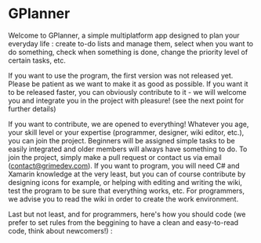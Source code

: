 # GPlanner
Welcome to GPlanner, a simple multiplatform app designed to plan your everyday life : create to-do lists and manage them, select when you want to do something, check when something is done, change the priority level of certain tasks, etc.


If you want to use the program, the first version was not released yet. Please be patient as we want to make it as good as possible. If you want it to be released faster, you can obviously contribute to it - we will welcome you and integrate you in the project with pleasure! (see the next point for further details)

If you want to contribute, we are opened to everything! Whatever you age, your skill level or your expertise (programmer, designer, wiki editor, etc.), you can join the project. Beginners will be assigned simple tasks to be easily integrated and older members will always have something to do. To join the project, simply make a pull request or contact us via email (contact@grimedev.com). If you want to program, you will need C# and Xamarin knowledge at the very least, but you can of course contribute by designing icons for example, or helping with editing and writing the wiki, test the program to be sure that everything works, etc. For programmers, we advise you to read the wiki in order to create the work environment.

Last but not least, and for programmers, here's how you should code (we prefer to set rules from the beggining to have a clean and easy-to-read code, think about newcomers!) :

